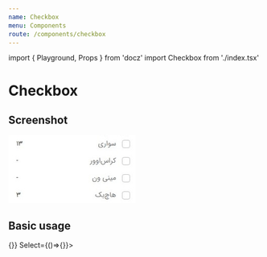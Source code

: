 ```yaml
---
name: Checkbox
menu: Components
route: /components/checkbox
---
```


import { Playground, Props } from 'docz'
import Checkbox from './index.tsx'

# Checkbox

<Props of={Checkbox} />

## Screenshot
![Checkbox](https://github.com/Doctor-Strange/Otoli-Docz-mage/blob/master/Checkbox.jpg?raw=true)

## Basic usage

<Playground>
  <Checkbox initialValue={[0]} data={[{ text : 'Test',  value: 1}]} name="Example" clearField={()=>{}} Select={()=>{}}></Checkbox>
</Playground>
